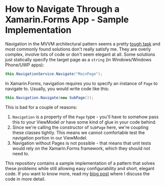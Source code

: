# How to Navigate Through a Xamarin.Forms App - Sample Implementation

Navigation in the MVVM architectural pattern seems a pretty [tough task](http://stackoverflow.com/questions/9290269/how-to-navigate-through-windows-with-mvvm-light-for-wpf) and most commonly found solutions don't really satisfy me.
They are overly complex, involve lots of code or don't seem elegant at all. Some solutions just statically specify the target page as a `string` (in Windows/Windows Phone/UWP apps):

```csharp
this.NavigationService.Navigate("MainPage");
```

In Xamarin.Forms, navigation requires you to specify an instance of `Page` to navigate to. Usually, you would write code like this:

```csharp
this.Navigation.Navigate(new SubPage());
```

This is bad for a couple of reasons:

1. `Navigation` is a property of the `Page` type - you'll have to somehow pass this to your ViewModel *or* have some kind of glue in your code behind.
2. Since we're calling the constructor of `SubPage` here, we're coupling these classes tightly. This means we cannot comfortable test the navigation portion in our ViewModel.
3. Navigation without Pages is not possible - that means that unit tests would rely on the Xamarin.Forms framework, which they should not need to.

This repository contains a sample implementation of a pattern that solves these problems while still allowing easy configurability and short, elegant code.
If you want to know more, read my [blog post](https://blog.henrik-ilgen.de/index.php/2017/01/16/how-to-navigate-through-a-xamarin-forms-app/) where I discuss the code in more detail.